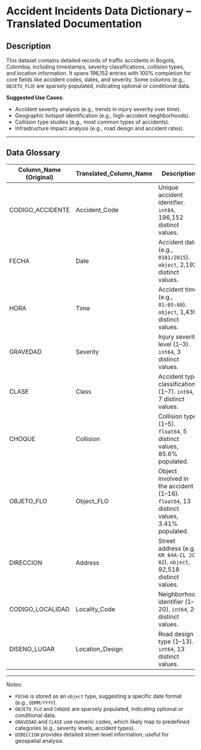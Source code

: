 # Accident Incidents Data Dictionary – Translated Documentation  

## Description  
This dataset contains detailed records of traffic accidents in Bogotá, Colombia, including timestamps, severity classifications, collision types, and location information. It spans 196,152 entries with 100% completion for core fields like accident codes, dates, and severity. Some columns (e.g., `OBJETO_FLO`) are sparsely populated, indicating optional or conditional data.  

**Suggested Use Cases**:  
- Accident severity analysis (e.g., trends in injury severity over time).  
- Geographic hotspot identification (e.g., high-accident neighborhoods).  
- Collision type studies (e.g., most common types of accidents).  
- Infrastructure impact analysis (e.g., road design and accident rates).  

---

## Data Glossary  

| Column_Name (Original)       | Translated_Column_Name          | Description                                                                 |
|-------------------------------|----------------------------------|-----------------------------------------------------------------------------|
| CODIGO_ACCIDENTE              | Accident_Code                   | Unique accident identifier. `int64`, 196,152 distinct values.              |
| FECHA                         | Date                            | Accident date (e.g., `0101/2015`). `object`, 2,192 distinct values.        |
| HORA                          | Time                            | Accident time (e.g., `01:05:00`). `object`, 1,439 distinct values.         |
| GRAVEDAD                      | Severity                        | Injury severity level (1–3). `int64`, 3 distinct values.                   |
| CLASE                         | Class                           | Accident type classification (1–7). `int64`, 7 distinct values.            |
| CHOQUE                        | Collision                       | Collision type (1–5). `float64`, 5 distinct values, 85.6% populated.       |
| OBJETO_FLO                    | Object_FLO                      | Object involved in the accident (1–16). `float64`, 13 distinct values, 3.41% populated. |
| DIRECCION                     | Address                         | Street address (e.g., `KR 64A-CL 2C 02`). `object`, 92,518 distinct values. |
| CODIGO_LOCALIDAD              | Locality_Code                   | Neighborhood identifier (1–20). `int64`, 20 distinct values.               |
| DISENO_LUGAR                  | Location_Design                 | Road design type (1–13). `int64`, 13 distinct values.                      |

---  
*Notes:*  
- `FECHA` is stored as an `object` type, suggesting a specific date format (e.g., `DDMM/YYYY`).  
- `OBJETO_FLO` and `CHOQUE` are sparsely populated, indicating optional or conditional data.  
- `GRAVEDAD` and `CLASE` use numeric codes, which likely map to predefined categories (e.g., severity levels, accident types).  
- `DIRECCION` provides detailed street-level information, useful for geospatial analysis.  